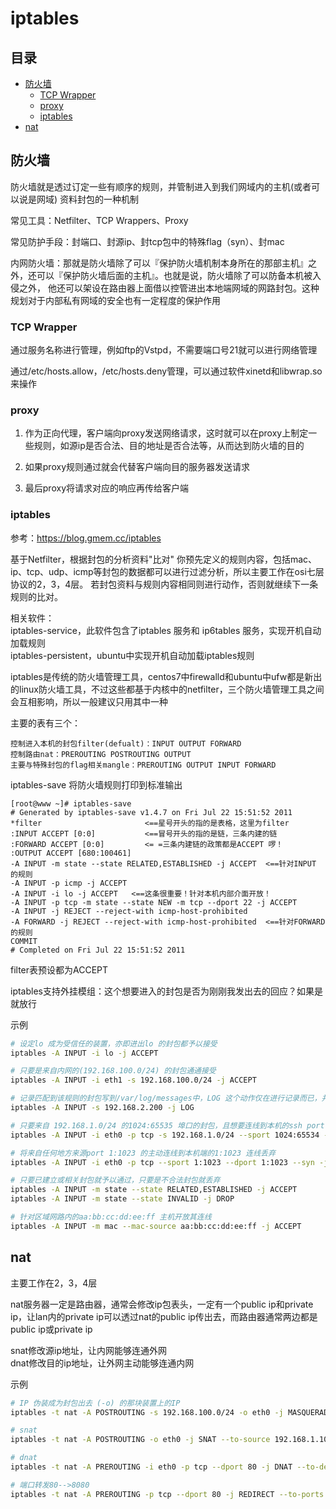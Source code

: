 # iptables

## 目录

<!-- vim-markdown-toc GFM -->

* [防火墙](#防火墙)
    * [TCP Wrapper](#tcp-wrapper)
    * [proxy](#proxy)
    * [iptables](#iptables)
* [nat](#nat)

<!-- vim-markdown-toc -->

## 防火墙
防火墙就是透过订定一些有顺序的规则，并管制进入到我们网域内的主机(或者可以说是网域) 资料封包的一种机制

常见工具：Netfilter、TCP Wrappers、Proxy

常见防护手段：封端口、封源ip、封tcp包中的特殊flag（syn）、封mac

内网防火墙：那就是防火墙除了可以『保护防火墙机制本身所在的那部主机』之外，还可以『保护防火墙后面的主机』。也就是说，防火墙除了可以防备本机被入侵之外， 他还可以架设在路由器上面借以控管进出本地端网域的网路封包。这种规划对于内部私有网域的安全也有一定程度的保护作用

### TCP Wrapper
通过服务名称进行管理，例如ftp的Vstpd，不需要端口号21就可以进行网络管理

通过/etc/hosts.allow，/etc/hosts.deny管理，可以通过软件xinetd和libwrap.so来操作

### proxy
1. 作为正向代理，客户端向proxy发送网络请求，这时就可以在proxy上制定一些规则，如源ip是否合法、目的地址是否合法等，从而达到防火墙的目的

2. 如果proxy规则通过就会代替客户端向目的服务器发送请求

3. 最后proxy将请求对应的响应再传给客户端 

### iptables
参考：https://blog.gmem.cc/iptables

基于Netfilter，根据封包的分析资料"比对" 你预先定义的规则内容，包括mac、ip、tcp、udp、icmp等封包的数据都可以进行过滤分析，所以主要工作在osi七层协议的2，3，4层。 若封包资料与规则内容相同则进行动作，否则就继续下一条规则的比对。

相关软件：  
iptables-service，此软件包含了iptables 服务和 ip6tables 服务，实现开机自动加载规则   
iptables-persistent，ubuntu中实现开机自动加载iptables规则  

iptables是传统的防火墙管理工具，centos7中firewalld和ubuntu中ufw都是新出的linux防火墙工具，不过这些都基于内核中的netfilter，三个防火墙管理工具之间会互相影响，所以一般建议只用其中一种

主要的表有三个：
```
控制进入本机的封包filter(defualt)：INPUT OUTPUT FORWARD
控制路由nat：PREROUTING POSTROUTING OUTPUT
主要与特殊封包的flag相关mangle：PREROUTING OUTPUT INPUT FORWARD
```

iptables-save  将防火墙规则打印到标准输出
```
[root@www ~]# iptables-save
# Generated by iptables-save v1.4.7 on Fri Jul 22 15:51:52 2011
*filter                       <==星号开头的指的是表格，这里为filter 
:INPUT ACCEPT [0:0]           <==冒号开头的指的是链，三条内建的链
:FORWARD ACCEPT [0:0]         <= =三条内建链的政策都是ACCEPT 啰！
:OUTPUT ACCEPT [680:100461]
-A INPUT -m state --state RELATED,ESTABLISHED -j ACCEPT  <==针对INPUT 的规则
-A INPUT -p icmp -j ACCEPT
-A INPUT -i lo -j ACCEPT   <==这条很重要！针对本机内部介面开放！
-A INPUT -p tcp -m state --state NEW -m tcp --dport 22 -j ACCEPT
-A INPUT -j REJECT --reject-with icmp-host-prohibited
-A FORWARD -j REJECT --reject-with icmp-host-prohibited  <==针对FORWARD 的规则
COMMIT
# Completed on Fri Jul 22 15:51:52 2011
```

filter表预设都为ACCEPT

iptables支持外挂模组：这个想要进入的封包是否为刚刚我发出去的回应？如果是就放行

示例
```bash
# 设定lo 成为受信任的装置，亦即进出lo 的封包都予以接受
iptables -A INPUT -i lo -j ACCEPT

# 只要是来自内网的(192.168.100.0/24) 的封包通通接受
iptables -A INPUT -i eth1 -s 192.168.100.0/24 -j ACCEPT 

# 记录匹配到该规则的封包写到/var/log/messages中，LOG 这个动作仅在进行记录而已，并不会影响到这个封包的其他规则比对的
iptables -A INPUT -s 192.168.2.200 -j LOG 

# 只要来自 192.168.1.0/24 的1024:65535 埠口的封包，且想要连线到本机的ssh port 就予以抵挡
iptables -A INPUT -i eth0 -p tcp -s 192.168.1.0/24 --sport 1024:65534 --dport ssh -j DROP

# 将来自任何地方来源port 1:1023 的主动连线到本机端的1:1023 连线丢弃
iptables -A INPUT -i eth0 -p tcp --sport 1:1023 --dport 1:1023 --syn -j DROP

# 只要已建立或相关封包就予以通过，只要是不合法封包就丢弃
iptables -A INPUT -m state --state RELATED,ESTABLISHED -j ACCEPT
iptables -A INPUT -m state --state INVALID -j DROP

# 针对区域网路内的aa:bb:cc:dd:ee:ff 主机开放其连线
iptables -A INPUT -m mac --mac-source aa:bb:cc:dd:ee:ff -j ACCEPT
```

## nat
主要工作在2，3，4层

nat服务器一定是路由器，通常会修改ip包表头，一定有一个public ip和private ip，让lan内的private ip可以透过nat的public ip传出去，而路由器通常两边都是public ip或private ip

snat修改源ip地址，让内网能够连通外网  
dnat修改目的ip地址，让外网主动能够连通内网

示例
```bash
# IP 伪装成为封包出去 (-o) 的那块装置上的IP
iptables -t nat -A POSTROUTING -s 192.168.100.0/24 -o eth0 -j MASQUERADE 

# snat
iptables -t nat -A POSTROUTING -o eth0 -j SNAT --to-source 192.168.1.100

# dnat
iptables -t nat -A PREROUTING -i eth0 -p tcp --dport 80 -j DNAT --to-destination 192.168.100.10:80

# 端口转发80-->8080
iptables -t nat -A PREROUTING -p tcp --dport 80 -j REDIRECT --to-ports 8080
```

